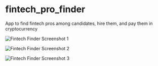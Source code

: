 # fintech_pro_finder
App to find fintech pros among candidates, hire them, and pay them in cryptocurrency



![Fintech Finder Screenshot 1](fintech_finder_1.png)



![Fintech Finder Screenshot 2](fintech_finder_2.png)



![Fintech Finder Screenshot 3](fintech_finder_3.png)
